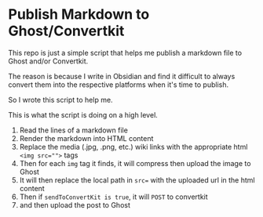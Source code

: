 # Publish Markdown to Ghost/Convertkit

This repo is just a simple script that helps me publish a markdown file to Ghost and/or Convertkit. 


The reason is because I write in Obsidian and find it difficult to always convert them into the respective platforms when it's time to publish. 


So I wrote this script to help me.

This is what the script is doing on a high level. 

1. Read the lines of a markdown file 
2. Render the markdown into HTML content
3. Replace the media (.jpg, .png, etc.) wiki links with the appropriate html `<img src="">` tags
4. Then for each `img` tag it finds, it will compress then upload the image to Ghost 
5. It will then replace the local path in `src=` with the uploaded url in the html content
6. Then if `sendToConvertKit is true`, it will `POST` to convertkit 
7. and then upload the post to Ghost